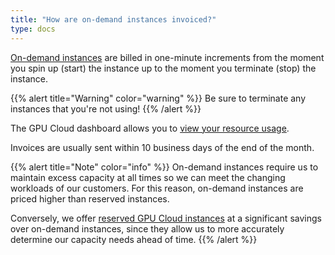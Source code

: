 ```yaml
---
title: "How are on-demand instances invoiced?"
type: docs
---
```


[On-demand instances](https://lambdalabs.com/service/gpu-cloud) are billed in
one-minute increments from the moment you spin up (start) the instance up to
the moment you terminate (stop) the instance.

{{% alert title="Warning" color="warning" %}}
Be sure to terminate any instances that you're not using!
{{% /alert %}}

The GPU Cloud dashboard allows you to
[view your resource usage](https://lambdalabs.com/cloud/usage).

Invoices are usually sent within 10 business days of the end of the month.

{{% alert title="Note" color="info" %}}
On-demand instances require us to maintain excess capacity at all times so we
can meet the changing workloads of our customers. For this reason, on-demand
instances are priced higher than reserved instances.

Conversely, we offer
[reserved GPU Cloud instances](https://lambdalabs.com/service/gpu-cloud/reserved)
at a significant savings over on-demand instances, since they allow us to more
accurately determine our capacity needs ahead of time.
{{% /alert %}}
